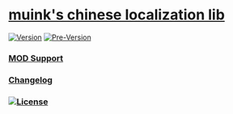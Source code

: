 [muink's chinese localization lib](https://github.com/muink/muis-cn-lpk)
================================
[![Version](https://img.shields.io/github/release/muink/muis-cn-lpk.svg?label=Version)](https://github.com/muink/muis-cn-lpk/releases/latest)
[![Pre-Version](https://img.shields.io/github/tag/muink/muis-cn-lpk.svg?label=Pre-Version&colorB=f27c4a)](https://github.com/muink/muis-cn-lpk/releases)

### [MOD Support](./Modlist.txt)

### [Changelog](./changelog.txt)

### [![License](https://img.shields.io/github/license/muink/muis-cn-lpk.svg?colorB=ff69b4)](./LICENSE)

